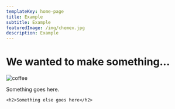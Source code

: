 ```yaml
---
templateKey: home-page
title: Example
subtitle: Example
featuredImage: /img/chemex.jpg
description: Example
---
```

# We wanted to make something...

![coffee](/img/coffee.png)

Something goes here.

`<h2>Something else goes here</h2>`
